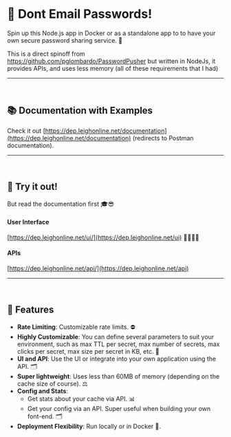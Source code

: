 # 🚀 Dont Email Passwords!

Spin up this Node.js app in Docker or as a standalone app to to have your own secure password sharing service. 🧪

This is a direct spinoff from https://github.com/pglombardo/PasswordPusher but written in NodeJs, it provides APIs, and uses less memory (all of these requirements that I had)

---
<br />


## 📚 Documentation with Examples
Check it out [https://dep.leighonline.net/documentation](https://dep.leighonline.net/documentation) (redirects to Postman documentation).

---
<br />


## 🤩 Try it out!
But read the documentation first 🎓😎

#### User Interface
[https://dep.leighonline.net/ui/](https://dep.leighonline.net/ui)  🎉🥳🎊🎁


#### APIs
[https://dep.leighonline.net/api/](https://dep.leighonline.net/api)

---
<br />


## 🌟 **Features**
- **Rate Limiting**: Customizable rate limits. ⛔
- **Highly Customizable**: You can define several parameters to suit your environment, such as max TTL per secret, max number of secrets, max clicks per secret, max size per secret in KB, etc. 🔣
- **UI and API**: Use the UI or integrate into your own application using the API. 🗂️
- **Super lightweight**: Uses less than 60MB of memory (depending on the cache size of course). ⚖️
- **Config and Stats**:
   - Get stats about your cache via API. 📊
   - Get your config via an API. Super useful when building your own font-end. 🗂️
- **Deployment Flexibility**: Run locally or in Docker 🐳.

<br />

